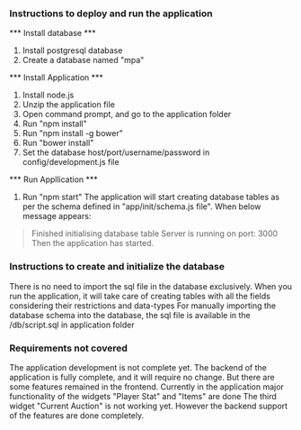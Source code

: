 ### Instructions to deploy and run the application

  *** Install database ***
  1) Install postgresql database
  2) Create a database named "mpa"

  *** Install Application ***
  1) Install node.js
  2) Unzip the application file
  3) Open command prompt, and go to the application folder
  4) Run "npm install"
  5) Run "npm install -g bower"
  6) Run "bower install"
  7) Set the database host/port/username/password in config/development.js file

  *** Run Appllication ***
  1) Run "npm start"
  The application will start creating database tables as per the schema defined in "app/init/schema.js file".
  When below message appears:
  > Finished initialising database table
  > Server is running on port: 3000
  Then the application has started.


### Instructions to create and initialize the database
  There is no need to import the sql file in the database exclusively.
  When you run the application, it will take care of creating tables with all the fields considering their restrictions and data-types
  For manually importing the database schema into the database, the sql file is available in the /db/script.sql in application folder


### Requirements not covered
  The application development is not complete yet.
  The backend of the application is fully complete, and it will require no change.
  But there are some features remained in the frontend.
  Currently in the application major functionality of the widgets "Player Stat" and "Items" are done
  The third widget "Current Auction" is not working yet. However the backend support of the features are done completely.
